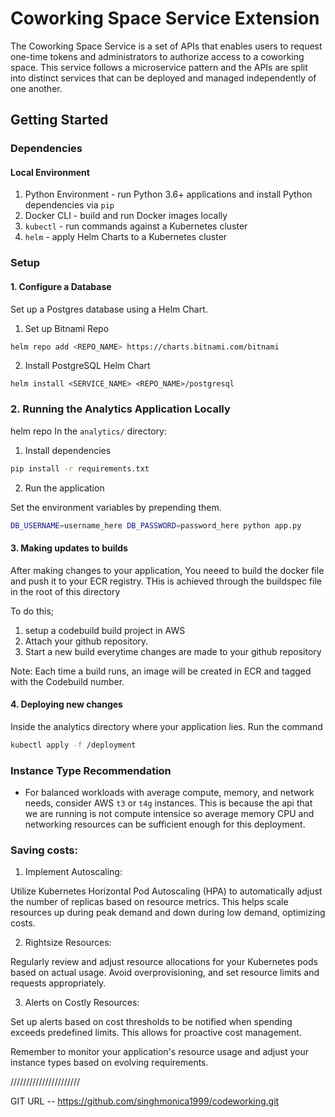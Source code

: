 # Coworking Space Service Extension

The Coworking Space Service is a set of APIs that enables users to request one-time tokens and administrators to authorize access to a coworking space. This service follows a microservice pattern and the APIs are split into distinct services that can be deployed and managed independently of one another.

## Getting Started

### Dependencies

#### Local Environment

1. Python Environment - run Python 3.6+ applications and install Python dependencies via `pip`
2. Docker CLI - build and run Docker images locally
3. `kubectl` - run commands against a Kubernetes cluster
4. `helm` - apply Helm Charts to a Kubernetes cluster

### Setup

#### 1. Configure a Database

Set up a Postgres database using a Helm Chart.

1. Set up Bitnami Repo

```bash
helm repo add <REPO_NAME> https://charts.bitnami.com/bitnami
``` 

2. Install PostgreSQL Helm Chart

```
helm install <SERVICE_NAME> <REPO_NAME>/postgresql
```

### 2. Running the Analytics Application Locally
helm repo
In the `analytics/` directory:

1. Install dependencies

```bash
pip install -r requirements.txt
```

2. Run the application

Set the environment variables by prepending them.

```bash
DB_USERNAME=username_here DB_PASSWORD=password_here python app.py
```

#### 3. Making updates to builds

After making changes to your application, You neeed to build the docker file and push it to your ECR registry. THis is achieved through the buildspec file in the root of this directory

To do this;

1. setup a codebuild build project in AWS
2. Attach your github repository.
3. Start a new build everytime changes are made to your github repository

Note: Each time a build runs, an image will be created in ECR and tagged with the Codebuild number.

#### 4. Deploying new changes

Inside the analytics directory where your application lies. Run the command

```bash
kubectl apply -f /deployment
```

### Instance Type Recommendation

- For balanced workloads with average compute, memory, and network needs, consider AWS `t3` or `t4g` instances. This is because the api that we are running is not compute intensice so average memory CPU and networking resources can be sufficient enough for this deployment.

### Saving costs:

1. Implement Autoscaling:

Utilize Kubernetes Horizontal Pod Autoscaling (HPA) to automatically adjust the number of replicas based on resource metrics. This helps scale resources up during peak demand and down during low demand, optimizing costs.

2. Rightsize Resources:

Regularly review and adjust resource allocations for your Kubernetes pods based on actual usage. Avoid overprovisioning, and set resource limits and requests appropriately.

3. Alerts on Costly Resources:

Set up alerts based on cost thresholds to be notified when spending exceeds predefined limits. This allows for proactive cost management.

Remember to monitor your application's resource usage and adjust your instance types based on evolving requirements.

//////////////////////

GIT URL -- https://github.com/singhmonica1999/codeworking.git
